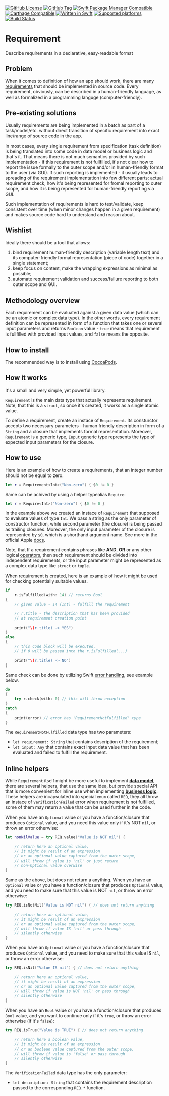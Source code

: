 [![GitHub License](https://img.shields.io/github/license/XCEssentials/Requirement.svg?longCache=true)](LICENSE)
[![GitHub Tag](https://img.shields.io/github/tag/XCEssentials/Requirement.svg?longCache=true)](https://github.com/XCEssentials/Requirement/tags)
[![Swift Package Manager Compatible](https://img.shields.io/badge/SPM-compatible-brightgreen.svg?longCache=true)](Package.swift)
[![Carthage Compatible](https://img.shields.io/badge/Carthage-compatible-brightgreen.svg?longCache=true)](https://github.com/Carthage/Carthage)
[![Written in Swift](https://img.shields.io/badge/Swift-5.0-orange.svg?longCache=true)](https://swift.org)
[![Supported platforms](https://img.shields.io/badge/platforms-macOS%20%7C%20iOS%20%7C%20tvOS%20%7C%20watchOS%20%7C%20Linux-blue.svg?longCache=true)](Package.swift)
[![Build Status](https://travis-ci.com/XCEssentials/Requirement.svg?branch=master)](https://travis-ci.com/XCEssentials/Requirement)

# Requirement

Describe requirements in a declarative, easy-readable format

## Problem

When it comes to definition of how an app should work, there are many [requirements](https://en.wikipedia.org/wiki/Requirement) that should be implemented in source code. Every requirement, obviously, can be described in a human-friendly language, as well as formalized in a programming languge (computer-friendly).

## Pre-existing solutions

Usually requirements are being implemented in a batch as part of a task/model/etc. without direct transition of specific requirement into exact line/range of source code in the app.

In most cases, every single requirement from specification (task definition) is being translated into some code in data model or business logic and that's it. That means there is not much semantics provided by such implementation - if this requirement is not fullfilled, it's not clear how to report the issue formally to the outer scope and/or in human-friendly format to the user (via GUI). If such reporting is implemented - it usually leads to spreading of the requirement implementation into few different parts: actual requirement check, how it's being represented for fromal reporting to outer scope, and how it is being represented for human-friendly reporting via GUI.

Such implementation of requirements is hard to test/validate, keep consistent over time (when minor changes happen in a given requirement) and makes source code hard to understand and reason about.

## Wishlist

Ideally there should be a tool that allows:

1. bind requirement human-friendly description (variable length text) and its computer-friendly formal representation (piece of code) together in a single statement;
2. keep focus on content, make the wrapping expressions as minimal as possible;
3. automate requirement validation and success/failure reporting to both outer scope and GUI.

## Methodology overview

Each requirement can be evaluated against a given data value (which can be an atomic or complex data type). In the other words, every requirement definition can be represented in form of a function that takes one or several input parameters and returns `Boolean` value - `true` means that requirement is fullfilled with provided input values, and `false` means the opposite.

## How to install

The recommended way is to install using [CocoaPods](https://cocoapods.org/?q=XCERequirement).

## How it works

It's a small and very simple, yet powerful library.

`Requirement` is the main data type that actually represents requirement. Note, that this is a `struct`, so once it's created, it works as a single atomic value.

To define a requirement, create an instace of `Requirement`. Its consturctor accepts two necessary parameters - human friendly description in form of a `String` and a closure that implements formal representation. Moreover, `Requirement` is a generic type, `Input` generic type represents the type of expected input parameters for the closure.

## How to use

Here is an example of how to create a requirements, that an integer number should not be equal to zero.

```swift
let r = Requirement<Int>("Non-zero") { $0 != 0 }
```

Same can be achived by using a helper typealias `Require`:

```swift
let r = Require<Int>("Non-zero") { $0 != 0 }
```

In the example above we created an instace of `Requirement` that supposed to evaluate values of type `Int`. We pass a string as the only parameter of constructor function, while second parameter (the closure) is being passed as trailing closures. Moreover, the only input parameter of the closure is represented by `$0`, which is a shorthand argument name. See more in the official Apple [docs](https://developer.apple.com/library/content/documentation/Swift/Conceptual/Swift_Programming_Language/Closures.html).

Note, that If a requirement contains phrases like **AND**, **OR** or any other logical [operators](https://en.wikipedia.org/wiki/Operator_(mathematics)), then such requirement should be divided into independent requirements, or the input parameter might be represented as a complex data type like `struct` or `tuple`.

When requirement is created, here is an example of how it might be used for checking potentially suitable values.

```swift
if
    r.isFulfilled(with: 14) // returns Bool
{
	// given value - 14 (Int) - fulfill the requirement

	// r.title - the description that has been provided
	// at requirement creation point
	
    print("\(r.title) -> YES")
}
else
{
	// this code block will be executed,
    // if 0 will be passed into the r.isFulfilled(...)
	
    print("\(r.title) -> NO")
}
```

Same check can be done by utilizing Swift [error handling](https://developer.apple.com/library/content/documentation/Swift/Conceptual/Swift_Programming_Language/ErrorHandling.html), see example below.

```swift
do
{
    try r.check(with: 0) // this will throw exception
}
catch
{
    print(error) // error has 'RequirementNotFulfilled' type
}
```

The `RequirementNotFulfilled` data type has two parameters:

- `let requirement: String` that contains description of the requirement;
- `let input: Any` that contains exact input data value that has been evaluated and failed to fulfill the requirement.

## Inline helpers

While `Requirement` itself might be more useful to implement **[data model](https://en.wikipedia.org/wiki/Data_model)**, there are several helpers, that use the same idea, but provide special API that is more convenient for inline use when implementing **[business logic](https://en.wikipedia.org/wiki/Business_logic)**. These helpers are incapsulated into special `enum` called `REQ`, they all throw an instace of `VerificationFailed` error when requirement is not fulfilled, some of them may return a value that can be used further in the code.

When you have an `Optional` value or you have a function/closure that produces `Optional` value, and you need this value only if it's NOT `nil`, or throw an error otherwise:

```swift
let nonNilValue = try REQ.value("Value is NOT nil") {
	
	// return here an optional value,
	// it might be result of an expression 
	// or an optional value captured from the outer scope,
	// will throw if value is 'nil' or just return
	// non-Optional value overwise
}
```

Same as the above, but does not return a anything. When you have an `Optional` value or you have a function/closure that produces `Optional` value, and you need to make sure that this value is NOT `nil`, or throw an error otherwise:

```swift
try REQ.isNotNil("Value is NOT nil") { // does not return anything
	
	// return here an optional value,
	// it might be result of an expression 
	// or an optional value captured from the outer scope,
	// will throw if value IS 'nil' or pass through
	// silently otherwise
}
```

When you have an `Optional` value or you have a function/closure that produces `Optional` value, and you need to make sure that this value IS `nil`, or throw an error otherwise:

```swift
try REQ.isNil("Value IS nil") { // does not return anything
	
	// return here an optional value,
	// it might be result of an expression 
	// or an optional value captured from the outer scope,
	// will throw if value is NOT 'nil' or pass through
	// silently otherwise
}
```

When you have an `Bool` value or you have a function/closure that produces `Bool` value, and you want to continue only if it's `true`, or throw an error otherwise (if it's `false`):

```swift
try REQ.isTrue("Value is TRUE") { // does not return anything
	
	// return here a boolean value,
	// it might be result of an expression 
	// or an boolean value captured from the outer scope,
	// will throw if value is 'false' or pass through
	// silently otherwise
}
```

The `VerificationFailed` data type has the only parameter:

- `let description: String` that contains the requirement description passed to the corresponding `REQ.*` function.
